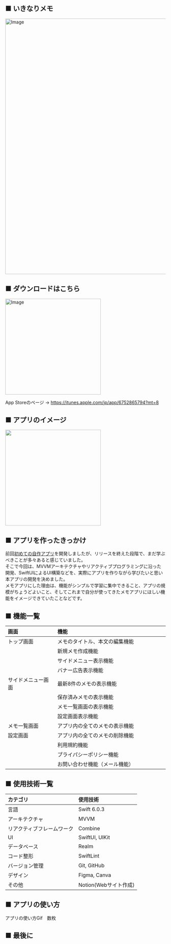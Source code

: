 ## ■ いきなりメモ

<img width="1600" height="800" alt="Image" src="https://github.com/user-attachments/assets/011fde21-9ba4-4508-b426-b4fbdeedb32f" />

## ■ ダウンロードはこちら

<img width="300" height="300" alt="Image" src="https://github.com/user-attachments/assets/ce46f388-babf-4441-ae02-85ccb0400277" />

App Storeのページ → https://itunes.apple.com/jp/app/6752865794?mt=8

## ■ アプリのイメージ

<img src="https://github.com/user-attachments/assets/a9362843-3b12-4248-bea5-c843c0b8a5aa" width="300px">

## ■ アプリを作ったきっかけ

前回[初めての自作アプリ](https://github.com/MasayukiKawashima/Zidosuta)を開発しましたが、リリースを終えた段階で、まだ学ぶべきことが多々あると感じていました。
<br>
そこで今回は、MVVMアーキテクチャやリアクティブプログラミングに沿った開発、SwiftUIによるUI構築などを、実際にアプリを作りながら学びたいと思い本アプリの開発を決めました。
<br>
メモアプリにした理由は、機能がシンプルで学習に集中できること、アプリの規模がちょうどよいこと、そしてこれまで自分が使ってきたメモアプリにほしい機能をイメージできていたことなどです。


## ■ 機能一覧

| 画面    | 機能                 　　　　　　　|
|:----- |:----------------------------------|
| トップ画面 | メモのタイトル、本文の編集機能  　　|
|       |新規メモ作成機能　　　　　　　　　　　　　|
|       | サイドメニュー表示機能         　　　　|
|       | バナー広告表示機能         　　　     |
|サイドメニュー画面 | 最新8件のメモの表示機能|
|       |保存済みメモの表示機能   　　　　　　　　　|　
|       |メモ一覧画面の表示機能            |
|       |設定画面表示機能                     |
| メモ一覧画面 |  アプリ内の全てのメモの表示機能|
| 設定画面  | アプリ内の全てのメモの削除機能           　　　　|
|       | 利用規約機能            　　　　　　　|
|       | プライパシーポリシー機能       　　　　|
|       | お問い合わせ機能（メール機能）    　　　|


## ■ 使用技術一覧

| カテゴリ          | 使用技術         |
|:------------- |:------------ |
| 言語            | Swift 6.0.3       |
| アーキテクチャ       | MVVM         |
| リアクティブフレームワーク | Combine      |
| UI            | SwiftUI, UIKit      |
| データベース        | Realm        |
| コード整形         | SwiftLint    |
| バージョン管理       | Git, GitHub  |
| デザイン          | Figma, Canva |
| その他           | Notion(Webサイト作成)         |



## ■ アプリの使い方

アプリの使い方Gif　数枚



## ■ 最後に
